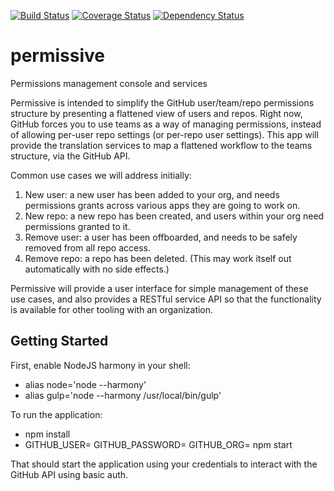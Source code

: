 [![Build Status](https://travis-ci.org/atsid/permissive.svg)](https://travis-ci.org/atsid/permissive)
[![Coverage Status](https://coveralls.io/repos/atsid/permissive/badge.svg)](https://coveralls.io/r/atsid/permissive)
[![Dependency Status](https://david-dm.org/atsid/permissive.svg)](https://david-dm.org/atsid/permissive)

# permissive
Permissions management console and services

Permissive is intended to simplify the GitHub user/team/repo permissions structure by presenting a flattened view of users and repos. Right now, GitHub forces you to use teams as a way of managing permissions, instead of allowing per-user repo settings (or per-repo user settings). This app will provide the translation services to map a flattened workflow to the teams structure, via the GitHub API.

Common use cases we will address initially:

1. New user: a new user has been added to your org, and needs permissions grants across various apps they are going to work on.
2. New repo: a new repo has been created, and users within your org need permissions granted to it.
3. Remove user: a user has been offboarded, and needs to be safely removed from all repo access.
4. Remove repo: a repo has been deleted. (This may work itself out automatically with no side effects.)

Permissive will provide a user interface for simple management of these use cases, and also provides a RESTful service API so that the functionality is available for other tooling with an organization.

## Getting Started

First, enable NodeJS harmony in your shell:

* alias node='node --harmony'
* alias gulp='node --harmony /usr/local/bin/gulp'

To run the application:

* npm install
* GITHUB_USER=<your username> GITHUB_PASSWORD=<your password> GITHUB_ORG=<your org> npm start

That should start the application using your credentials to interact with the GitHub API using basic auth.
